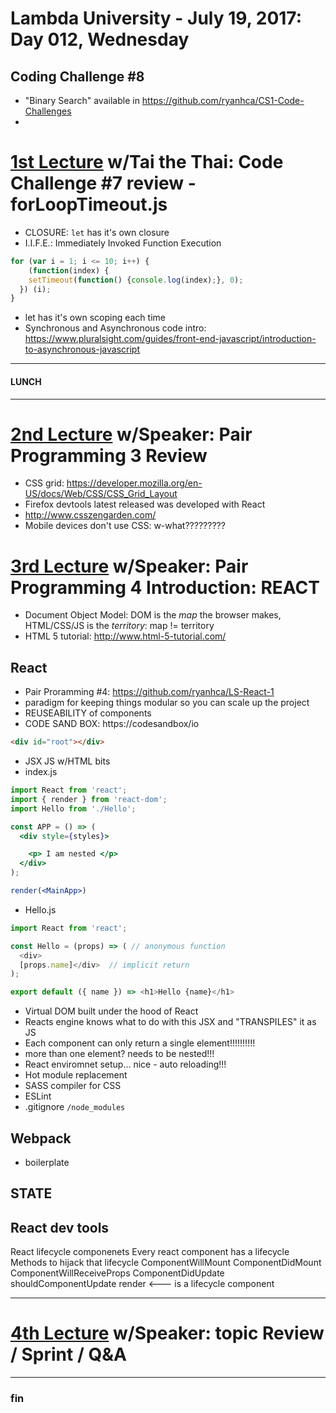# Lambda University - July 19, 2017: Day 012, Wednesday
## Coding Challenge #8
- "Binary Search" available in https://github.com/ryanhca/CS1-Code-Challenges
-
# [1st Lecture](https://youtu.be/WVevuObf0Ak) w/Tai the Thai: Code Challenge #7 review - forLoopTimeout.js
- CLOSURE: `let` has it's own closure
- I.I.F.E.: Immediately Invoked Function Execution

```js
for (var i = 1; i <= 10; i++) {
	(function(index) {
    setTimeout(function() {console.log(index);}, 0);
  }) (i);
}
```

- let has it's own scoping each time
- Synchronous and Asynchronous code intro: https://www.pluralsight.com/guides/front-end-javascript/introduction-to-asynchronous-javascript

***
#### LUNCH
***

# [2nd Lecture](VIDEO_RECORDED_NOT_POSTED) w/Speaker: Pair Programming 3 Review
- CSS grid: https://developer.mozilla.org/en-US/docs/Web/CSS/CSS_Grid_Layout
- Firefox devtools latest released was developed with React
- http://www.csszengarden.com/
- Mobile devices don't use CSS: w-what?????????


# [3rd Lecture](VIDEO_RECORDED_NOT_POSTED) w/Speaker: Pair Programming 4 Introduction: REACT
- Document Object Model: DOM is the _map_ the browser makes, HTML/CSS/JS is the _territory_: map != territory
- HTML 5 tutorial: http://www.html-5-tutorial.com/
## []() React
- Pair Proramming #4: https://github.com/ryanhca/LS-React-1
- paradigm for keeping things modular so you can scale up the project
- REUSEABILITY of components
- CODE SAND BOX: https://codesandbox/io

```html
<div id="root"></div>
```

- JSX JS w/HTML bits
- index.js
```jsx
import React from 'react';
import { render } from 'react-dom';
import Hello from './Hello';

const APP = () => (
  <div style={styles}>

    <p> I am nested </p>
  </div>
);

render(<MainApp>)
```

- Hello.js
```js
import React from 'react';

const Hello = (props) => ( // anonymous function
  <div>
  [props.name]</div>  // implicit return
);

export default ({ name }) => <h1>Hello {name}</h1>
```


- Virtual DOM built under the hood of React
- Reacts engine knows what to do with this JSX and "TRANSPILES" it as JS
- Each component can only return a single element!!!!!!!!!!
- more than one element? needs to be nested!!!
- React enviromnet setup... nice - auto reloading!!!
- Hot module replacement
- SASS compiler for CSS
- ESLint
- .gitignore `/node_modules`

## Webpack
- boilerplate

## STATE

## React dev tools
React lifecycle componenets
Every react component has a lifecycle
Methods to hijack that lifecycle
ComponentWillMount
ComponentDidMount
ComponentWillReceiveProps
ComponentDidUpdate
shouldComponentUpdate
render <--- is a lifecycle component

***
# [4th Lecture](URL) w/Speaker: topic Review / Sprint / Q&A
***
### fin
